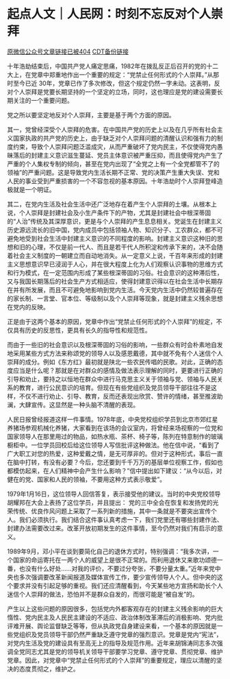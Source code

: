 # 起点人文｜人民网：时刻不忘反对个人崇拜

[原微信公众号文章链接已被404](https://mp.weixin.qq.com/s/Wp7CkVAblNtpqeToTWVgkg) [CDT备份链接](https://chinadigitaltimes.net/chinese/680645.html)

十年浩劫结束后，中国共产党人痛定思痛，1982年在拨乱反正后召开的党的十二大上，在党章中郑重地作出一个重要的规定：“党禁止任何形式的个人崇拜。”从那时至今已近 30年，党章已作了多次修改，但这个规定仍然一字未动。这表明，反对个人崇拜是党要长期坚持的一个坚定的立场，同时，这也理应是党的建设需要长期关注的一个重要问题。

党之所以要坚定地反对个人崇拜，主要是基于两个方面的原因。

其一，党曾经深受个人崇拜的危害。在中国共产党的历史上以及在几乎所有社会主义国家执政的共产党的历史上，由于缺乏对个人崇拜问题的清醒认识和强有力的制度约束，导致个人崇拜问题泛滥成灾，从而严重破坏了党内民主，不仅使得党内愚昧落后的封建主义意识滋生蔓延、党员主体意识被严重压抑，而且使得党内产生了严重的个人集权专制的倾向，甚至在党内出现了“全党之上有一个全党都管不了的领袖”的严重问题。这是导致党内生活长期不正常、党的决策产生重大失误、党和人民的事业受到严重损害的一个不容忽视的基本原因。十年浩劫时个人崇拜登峰造极就是一个明证。

其二，在党内生活及社会生活中还广泛地存在着产生个人崇拜的土壤。从根本上说，个人崇拜是封建社会及小生产条件下的产物，尤其是封建社会中根深蒂固的“人治”传统及其深厚意识，更是与个人崇拜的产生息息相关。党诞生在封建主义历史源远流长的旧中国，党内成员中包括领袖人物、知识分子、工农群众，都不可避免地受到社会生活中封建主义意识的不同程度的影响。封建主义意识这种旧的思想和旧的心理，不仅是前一代人、而且是若干代人所积淀和传承下来的，决不会随着社会主义制度的一朝建立而自动地消失。从一定意义上说，千百年来形成的封建主义思想意识早已浸润于人心，并在很大程度上化为人们观察认识事物的思维方式和行为模式，在一定范围内形成了某些根深蒂固的习俗。社会意识的这种滞后性，又与我国长期落后的社会生产方式相适应，使得封建意识得以在社会生活中长期存在并有所发展，而且不可避免地影响到党内生活。今天党内生活中仍然较普遍存在的家长制、一言堂、官本位、等级制以及个人崇拜等现象，就是封建主义残余思想在党内的反映。

正是由于这两个基本的原因，党章中作出“党禁止任何形式的个人崇拜”的规定，不仅具有历史的反思性，更具有长久的指导性和规范性。

而由于一些旧的社会意识以及根深蒂固的习俗的影响，一些群众有时会朴素地自发地采用某些方式方法来称颂党的领导人以及感恩戴德，其中就不免有个人迷信个人崇拜的成分。例如《东方红》最初就是陕北一些农民传唱的民歌。对此，正确的态度应当是什么呢？那就是在对群众的感情及做法表示理解的同时，更要进行正确的引导和劝止，要持之以恒地在群众中进行马克思主义关于领袖与党、领袖与人民关系的教育，进行公民意识的培育。但现在有些党组织及党员领导干部往往不是这样，不仅不进行劝止、引导、教育，反而还表现出欣赏、赞许的情绪，甚至推波助澜，大肆宣传。这显然是一种头脑不清醒的表现。

人民日报曾经报道这样一件事情。1978年底，中央党校组织学员到北京市郊红星养猪场参观机械化养猪，大家看到在该场的会议室内，将曾经来场视察的一位党和国家领导人在那里用过的物品，如热水瓶、茶杯、椅子等，陈列在特意制作的玻璃橱柜中。一位学员回校后给这位领导人写信批评这种做法。他在信中说，“看到了广大职工对您的热爱，这种爱戴之情，是无可厚非的。但对于这种形式，事后一直在脑中打转，有没有必要？今后，您还要到千千万万的基层单位视察工作，假如也都模仿起来，在人们精神中会产生什么影响？”信中提出如下建议：“从今以后，对健在的党、国家和人民的领袖，不要用这种方式表示敬爱”。

1979年1月16日，这位领导人回信答复，表示接受他的建议。当时的中央党校领导胡耀邦在大会上表扬了这位学员，并且提出： 党的三中全会在恢复和发扬党的光荣传统、优良作风问题上采取了一系列新的措施，其中一条就是不要突出宣传个人。我们必须执行。我们结合这件事认真考虑一下，我们党里还有哪些封建作法、封建办法需要改过来。改革开放初期发生的这件事情，至今仍然对我们有启示的意义。

1989年9月，邓小平在谈到要简化自己的退休方式时，特别强调：“我多次讲，一个国家的命运寄托在一两个人的威望上是很不正常的。而利用退休又来歌功颂德一番，也没有什么好处……对我的评价，不要过分夸张，不要分量太重。”近年来党中央也多次强调要改革新闻报道及媒体宣传工作，要少宣传领导人个人。但中央的这个要求并没有引起足够的重视。我们还应清醒看到，今天某些地方宣扬和助长个人迷信个人崇拜的做法，恐怕并不是群众自发的，而很可能是“被自发”的。

产生以上这些问题的原因很多，包括党内外都客观存在的封建主义残余影响的巨大惰性、党内民主及人民民主建设的不适应、政治体制改革滞后的消极影响、党内批评难开展、舆论监督缺乏等等，但从执政党自身建设来看，一个基本的原因就是一些党组织及党员领导干部仍然严重缺乏遵守党章的强烈意识。党章是党内“宪法”，对党内生活及党的建设具有至高无上的指导及规范作用。近年来胡锦涛同志多次强调全党同志尤其是党的领导机关领导干部要学习党章、遵守党章、贯彻党章、维护党章。因此，对党章中“党禁止任何形式的个人崇拜”的重要规定，理应以清醒的坚决的态度贯彻之，维护之。
